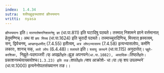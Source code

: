 ```yaml
---
index:  1.4.34
sutra:  श्लीघह्नुङ्स्थाशपां ज्ञीप्स्यमानः
vritti:  nyasa
---
```


`ज्ञीप्स्यमानः` इति। `मारणतोषणनिशामनेषु ज्ञा` (धा.पा.811) इति घटादिषु पठ्यते। तस्मात् निशामने ज्ञाने वर्त्तमानात् हेतुमण्णिच्। अथ वा `ज्ञप मिच्च` (धा.पा.1624) इति चुरादौ पठ्यते। तस्माच्चुरादिणिच्, मित्त्वात् ह्रस्वत्वम्, सन्, द्विर्वचनम्, `आप्ज्ञप्यृधामीत्` (7.4.55) इतीत्वम्, `अत्र लोपऽभ्यासस्य` (7.4.58) इत्यभ्यासलोपः, कर्मणि लकारः, शानच् यक्, `अतो लोपः` (6.4.48)। `श्लाघते` इति। `श्लाघु कत्थने` (धा.पा.115) अनुदात्तेत्। `प्ह्नुते- काशिका, `निह्नुते-पदमञ्जरी।फ् अपह्नते` इति। `ह्नुङ अपनयने` (धा.पा.1082), आदादिकः। `तिष्ठते` इति। `प्रकाशनस्थेयाख्ययोश्च` (1.3.23) इति तङ। `शपते` इति। `प्शप आक्रोशे- धा।पा।फ् शप उपलम्भने` (धा.पा.1000) इत्यनेनोपलसंख्यानन तङ।।

